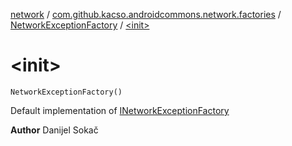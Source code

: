 [network](../../index.md) / [com.github.kacso.androidcommons.network.factories](../index.md) / [NetworkExceptionFactory](index.md) / [&lt;init&gt;](./-init-.md)

# &lt;init&gt;

`NetworkExceptionFactory()`

Default implementation of [INetworkExceptionFactory](../-i-network-exception-factory/index.md)

**Author**
Danijel Sokač

